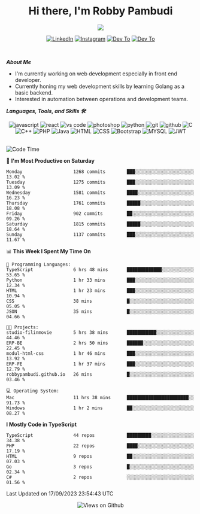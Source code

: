 <div align="center">
   <h1>Hi there, I'm Robby Pambudi </h1>

<img src="https://pronoun.cyou/x/y?subject=He&object=Him&height=20"> 
</div>

<p align='center'>
   <a href="https://www.linkedin.com/in/robbypambudi" target="_blank"><img src="https://img.shields.io/badge/LinkedIn-0077B5?style=for-the-badge&logo=linkedin&logoColor=white" alt="LinkedIn"></a>
   <a href="https://www.instagram.com/robbypambudi" target="_blank"><img src="https://img.shields.io/badge/Instagram-E4405F?style=for-the-badge&logo=instagram&logoColor=white" alt="Instagram"></a>
   <a href="https://dev.to/robbypambudi" target="_blank"><img src="https://img.shields.io/badge/dev.to-0A0A0A?style=for-the-badge&logo=dev.to&logoColor=white" alt="Dev To"></a>
   <a href="https://www.facebook.com/robbyulungpambudi" target="_blank"><img src="https://img.shields.io/badge/Facebook-1877F2?style=for-the-badge&logo=facebook&logoColor=white" alt="Dev To"></a>

</p> <p>
<br>
   
***About Me***
   
- I'm currently working on web development especially in front end developer.
- Currently honing my web development skills by learning Golang as a basic backend.
- Interested in automation between operations and development teams.
 
   
***Languages, Tools, and Skills 🛠***

   <div align="center">
   <img src="https://img.shields.io/badge/JavaScript-F7DF1E?style=for-the-badge&logo=javascript&logoColor=black" alt="javascript" />
      <img src="https://img.shields.io/badge/React-61DAFB?style=for-the-badge&logo=react&logoColor=black" alt="react" />
      <img src="https://img.shields.io/badge/vs%20code-007ACC?style=for-the-badge&logo=visual%20studio%20code&logoColor=white" alt="vs code" />
      <img src="https://img.shields.io/badge/adobe%20photoshop-31A8FF?style=for-the-badge&logo=adobe%20photoshop&logoColor=white" alt="photoshop" />
      <img src="https://img.shields.io/badge/python-3776AB?style=for-the-badge&logo=python&logoColor=white" alt="python" />
      <img src="https://img.shields.io/badge/Git-F05032?style=for-the-badge&logo=git&logoColor=white" alt="git" />
      <img src="https://img.shields.io/badge/GitHub-100000?style=for-the-badge&logo=github&logoColor=white" alt="github" />
      <img src="https://img.shields.io/badge/c-%2300599C.svg?style=for-the-badge&logo=c&logoColor=white" alt="C" />
      <img src="https://img.shields.io/badge/c++-%2300599C.svg?style=for-the-badge&logo=c%2B%2B&logoColor=white" alt="C++" />   
      <img src="https://img.shields.io/badge/PHP-777BB4?style=for-the-badge&logo=php&logoColor=white" alt="PHP" />
      <img src="https://img.shields.io/badge/Java-ED8B00?style=for-the-badge&logo=java&logoColor=white" alt="Java"/>
      <img src="https://img.shields.io/badge/HTML5-E34F26?style=for-the-badge&logo=html5&logoColor=white" alt="HTML" />
      <img src="https://img.shields.io/badge/CSS-239120?&style=for-the-badge&logo=css3&logoColor=white" alt ="CSS" />
      <img src="https://img.shields.io/badge/Bootstrap-563D7C?style=for-the-badge&logo=bootstrap&logoColor=white" alt="Bootstrap" />
      <img src="https://img.shields.io/badge/MySQL-00000F?style=for-the-badge&logo=mysql&logoColor=white" alt="MYSQL" />
      <img src="https://img.shields.io/badge/json%20web%20tokens-323330?style=for-the-badge&logo=json-web-tokens&logoColor=pink" alt="JWT" />
      
   </div><br>
   
<!--START_SECTION:waka-->
![Code Time](http://img.shields.io/badge/Code%20Time-1%2C075%20hrs%2035%20mins-blue)

📅 **I'm Most Productive on Saturday** 

```text
Monday                   1268 commits        ███░░░░░░░░░░░░░░░░░░░░░░   13.02 % 
Tuesday                  1275 commits        ███░░░░░░░░░░░░░░░░░░░░░░   13.09 % 
Wednesday                1581 commits        ████░░░░░░░░░░░░░░░░░░░░░   16.23 % 
Thursday                 1761 commits        █████░░░░░░░░░░░░░░░░░░░░   18.08 % 
Friday                   902 commits         ██░░░░░░░░░░░░░░░░░░░░░░░   09.26 % 
Saturday                 1815 commits        █████░░░░░░░░░░░░░░░░░░░░   18.64 % 
Sunday                   1137 commits        ███░░░░░░░░░░░░░░░░░░░░░░   11.67 % 
```


📊 **This Week I Spent My Time On** 

```text
💬 Programming Languages: 
TypeScript               6 hrs 48 mins       █████████████░░░░░░░░░░░░   53.65 % 
Python                   1 hr 33 mins        ███░░░░░░░░░░░░░░░░░░░░░░   12.34 % 
HTML                     1 hr 23 mins        ███░░░░░░░░░░░░░░░░░░░░░░   10.94 % 
CSS                      38 mins             █░░░░░░░░░░░░░░░░░░░░░░░░   05.05 % 
JSON                     35 mins             █░░░░░░░░░░░░░░░░░░░░░░░░   04.66 % 

🐱‍💻 Projects: 
studio-filinmovie        5 hrs 38 mins       ███████████░░░░░░░░░░░░░░   44.46 % 
ERP-BE                   2 hrs 50 mins       ██████░░░░░░░░░░░░░░░░░░░   22.45 % 
modul-html-css           1 hr 46 mins        ███░░░░░░░░░░░░░░░░░░░░░░   13.92 % 
ERP-FE                   1 hr 37 mins        ███░░░░░░░░░░░░░░░░░░░░░░   12.79 % 
robbypambudi.github.io   26 mins             █░░░░░░░░░░░░░░░░░░░░░░░░   03.46 % 

💻 Operating System: 
Mac                      11 hrs 38 mins      ███████████████████████░░   91.73 % 
Windows                  1 hr 2 mins         ██░░░░░░░░░░░░░░░░░░░░░░░   08.27 % 
```

**I Mostly Code in TypeScript** 

```text
TypeScript               44 repos            █████████░░░░░░░░░░░░░░░░   34.38 % 
PHP                      22 repos            ████░░░░░░░░░░░░░░░░░░░░░   17.19 % 
HTML                     9 repos             ██░░░░░░░░░░░░░░░░░░░░░░░   07.03 % 
Go                       3 repos             █░░░░░░░░░░░░░░░░░░░░░░░░   02.34 % 
C#                       2 repos             ░░░░░░░░░░░░░░░░░░░░░░░░░   01.56 % 
```




 Last Updated on 17/09/2023 23:54:43 UTC
<!--END_SECTION:waka-->

<div align="center">
<img src="https://komarev.com/ghpvc/?username=robbypambudi&color=green" alt="Views on Github" />
</div>

